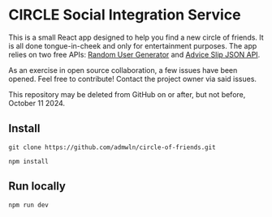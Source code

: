 # CIRCLE Social Integration Service

This is a small React app designed to help you find a new circle of friends. It is all done tongue-in-cheek and only for entertainment purposes. The app relies on two free APIs: [Random User Generator](https://randomuser.me/) and [Advice Slip JSON API](https://api.adviceslip.com/).

As an exercise in open source collaboration, a few issues have been opened. Feel free to contribute! Contact the project owner via said issues.

This repository may be deleted from GitHub on or after, but not before, October 11 2024.

## Install

`git clone https://github.com/admwln/circle-of-friends.git`

`npm install`

## Run locally

`npm run dev`
